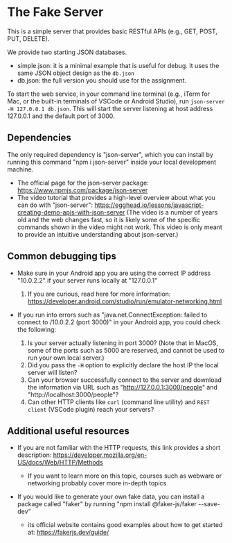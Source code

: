 # The Fake Server 

This is a simple server that provides basic RESTful APIs (e.g., GET, POST, PUT, DELETE). 

We provide two starting JSON databases. 

- simple.json: it is a minimal example that is useful for debug. It uses the same JSON object design as the `db.json` 
- db.json: the full version you should use for the assignment. 

To start the web service, in your command line terminal (e.g., iTerm for Mac, or the built-in terminals of VSCode or Android Studio), run `json-server -H 127.0.0.1 db.json`. 
This will start the server listening at host address 127.0.0.1 and the default port of 3000. 

## Dependencies  

The only required dependency is "json-server", which you can install by running this command "npm i json-server" inside your local development machine. 

- The official page for the json-server package:  https://www.npmjs.com/package/json-server 
- The video tutorial that provides a high-level overview about what you can do with "json-server": https://egghead.io/lessons/javascript-creating-demo-apis-with-json-server  (The video is a number of years old and the web changes fast, so it is likely some of the specific commands shown in the video might not work. This video is only meant to provide an intuitive understanding about json-server.)



## Common debugging tips 

- Make sure in your Android app you are using the correct IP address "10.0.2.2" if your server runs locally at "127.0.0.1"
    1. If you are curious, read here for more information: https://developer.android.com/studio/run/emulator-networking.html 


- If you run into errors such as "java.net.ConnectException: failed to connect to /10.0.2.2 (port 3000)" in your Android app, you could check the following: 
    1. Is your server actually listening in port 3000? (Note that in MacOS, some of the ports such as 5000 are reserved, and cannot be used to run your own local server.)
    2. Did you pass the `-H` option to explicitly declare the host IP the local server will listen?
    3. Can your browser successfully connect to the server and download the information via URL such as "http://127.0.0.1:3000/people" and "http://localhost:3000/people"? 
    4. Can other HTTP clients like `curl` (command line utility) and `REST client` (VSCode plugin) reach your servers?


## Additional useful resources 

- If you are not familiar with the HTTP requests, this link provides a short description: https://developer.mozilla.org/en-US/docs/Web/HTTP/Methods 
  - If you want to learn more on this topic, courses such as webware or networking probably cover more in-depth topics 

- If you would like to generate your own fake data, you can install a package called "faker" by running "npm install @faker-js/faker --save-dev" 
  - its official website contains good examples about how to get started at: https://fakerjs.dev/guide/

